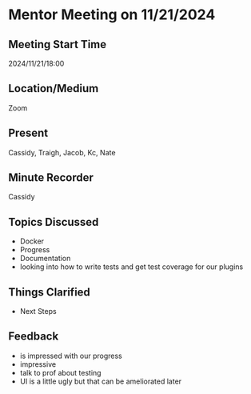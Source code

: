 # Mentor Meeting on 11/21/2024

## Meeting Start Time

2024/11/21/18:00

## Location/Medium

Zoom

## Present

Cassidy, Traigh, Jacob, Kc, Nate

## Minute Recorder

Cassidy

## Topics Discussed

- Docker
- Progress
- Documentation
- looking into how to write tests and get test coverage for our plugins

## Things Clarified

- Next Steps

## Feedback

- is impressed with our progress
- impressive
- talk to prof about testing
- UI is a little ugly but that can be ameliorated later
